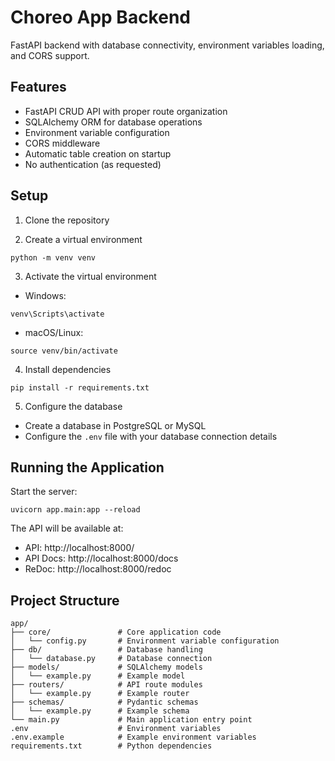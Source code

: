 # Choreo App Backend

FastAPI backend with database connectivity, environment variables loading, and CORS support.

## Features

- FastAPI CRUD API with proper route organization
- SQLAlchemy ORM for database operations
- Environment variable configuration
- CORS middleware
- Automatic table creation on startup
- No authentication (as requested)

## Setup

1. Clone the repository

2. Create a virtual environment
```
python -m venv venv
```

3. Activate the virtual environment
- Windows:
```
venv\Scripts\activate
```
- macOS/Linux:
```
source venv/bin/activate
```

4. Install dependencies
```
pip install -r requirements.txt
```

5. Configure the database
- Create a database in PostgreSQL or MySQL
- Configure the `.env` file with your database connection details

## Running the Application

Start the server:
```
uvicorn app.main:app --reload
```

The API will be available at:
- API: http://localhost:8000/
- API Docs: http://localhost:8000/docs
- ReDoc: http://localhost:8000/redoc

## Project Structure

```
app/
├── core/               # Core application code
│   └── config.py       # Environment variable configuration
├── db/                 # Database handling
│   └── database.py     # Database connection
├── models/             # SQLAlchemy models
│   └── example.py      # Example model
├── routers/            # API route modules
│   └── example.py      # Example router
├── schemas/            # Pydantic schemas
│   └── example.py      # Example schema
└── main.py             # Main application entry point
.env                    # Environment variables
.env.example            # Example environment variables
requirements.txt        # Python dependencies
``` 